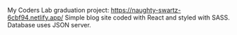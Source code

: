 My Coders Lab graduation project:
https://naughty-swartz-6cbf94.netlify.app/
Simple blog site coded with React and styled with SASS. Database uses JSON server. 
